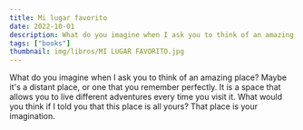 ```yaml
---
title: Mi lugar favorito
date: 2022-10-01
description: What do you imagine when I ask you to think of an amazing place?
tags: ["books"]
thumbnail: img/libros/MI LUGAR FAVORITO.jpg
---
```


What do you imagine when I ask you to think of an amazing place? Maybe it's a distant place, or one that you remember perfectly. It is a space that allows you to live different adventures every time you visit it. What would you think if I told you that this place is all yours? That place is your imagination.